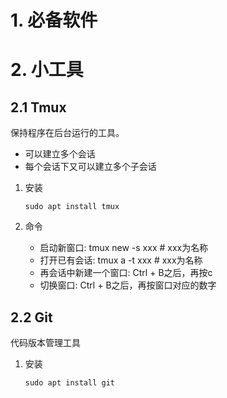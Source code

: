 # 1. 必备软件

# 2. 小工具
## 2.1 Tmux

保持程序在后台运行的工具。

- 可以建立多个会话
- 每个会话下又可以建立多个子会话

1. 安装

    ```shell
    sudo apt install tmux
    ```

2. 命令

   - 启动新窗口:  tmux new -s xxx    # xxx为名称
   - 打开已有会话:  tmux a -t xxx  # xxx为名称
   - 再会话中新建一个窗口: Ctrl + B之后，再按c
   - 切换窗口: Ctrl + B之后，再按窗口对应的数字
 
## 2.2 Git

代码版本管理工具

1. 安装

    ```shell
    sudo apt install git
    ```
